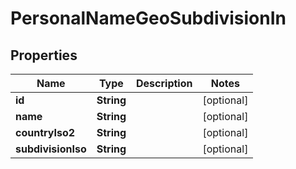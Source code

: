 
# PersonalNameGeoSubdivisionIn

## Properties
Name | Type | Description | Notes
------------ | ------------- | ------------- | -------------
**id** | **String** |  |  [optional]
**name** | **String** |  |  [optional]
**countryIso2** | **String** |  |  [optional]
**subdivisionIso** | **String** |  |  [optional]



